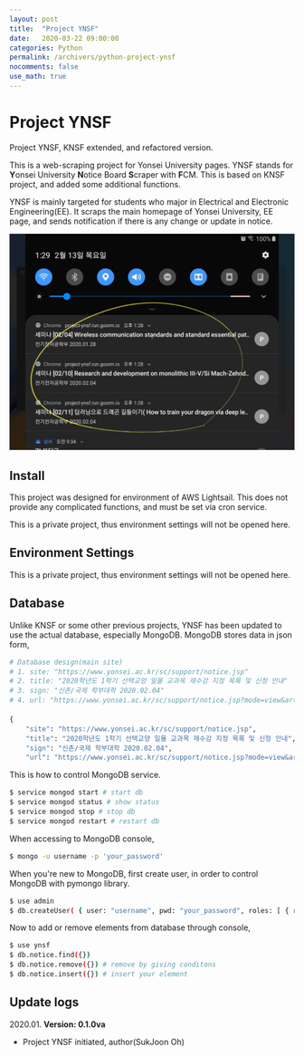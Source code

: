 ```yaml
---
layout: post
title:  "Project YNSF"
date:   2020-03-22 09:00:00
categories: Python
permalink: /archivers/python-project-ynsf
nocomments: false
use_math: true 
---
```


# Project YNSF

Project YNSF, KNSF extended, and refactored version.

This is a web-scraping project for Yonsei University pages. YNSF stands for **Y**onsei University **N**otice Board **S**craper with **F**CM. This is based on KNSF project, and added some additional functions.

YNSF is mainly targeted for students who major in Electrical and Electronic Engineering(EE). It scraps the main homepage of Yonsei University, EE page, and sends notification if there is any change or update in notice.

![demo](/assets/posts/2020-03-22-project-ynsf/ynsf_screenshot.jpg)

<!--more-->

## Install

This project was designed for environment of AWS Lightsail. This does not provide any complicated functions, and must be set via cron service.

This is a private project, thus environment settings will not be opened here.


## Environment Settings

This is a private project, thus environment settings will not be opened here.


## Database

Unlike KNSF or some other previous projects, YNSF has been updated to use the actual database, especially MongoDB. MongoDB stores data in json form, 

```python
# Database design(main site)
# 1. site: "https://www.yonsei.ac.kr/sc/support/notice.jsp"
# 2. title: "2020학년도 1학기 선택교양 일몰 교과목 재수강 지정 목록 및 신청 안내"
# 3. sign: "신촌/국제 학부대학 2020.02.04"
# 4. url: "https://www.yonsei.ac.kr/sc/support/notice.jsp?mode=view&article_no=181932&board_wrapper=%2Fsc%2Fsupport%2Fnotice.jsp&pager.offset=0&board_no=15"

{
    "site": "https://www.yonsei.ac.kr/sc/support/notice.jsp", 
    "title": "2020학년도 1학기 선택교양 일몰 교과목 재수강 지정 목록 및 신청 안내", 
    "sign": "신촌/국제 학부대학 2020.02.04", 
    "url": "https://www.yonsei.ac.kr/sc/support/notice.jsp?mode=view&article_no=181932&board_wrapper=%2Fsc%2Fsupport%2Fnotice.jsp&pager.offset=0&board_no=15"}

```

This is how to control MongoDB service.

```bash
$ service mongod start # start db
$ service mongod status # show status
$ service mongod stop # stop db
$ service mongod restart # restart db
```

When accessing to MongoDB console, 

```bash
$ mongo -u username -p 'your_password'
```

When you're new to MongoDB, first create user, in order to control MongoDB with pymongo library.

```bash
$ use admin
$ db.createUser( { user: "username", pwd: "your_password", roles: [ { role: "userAdminAnyDatabase", db: "admin" } ] })
```

Now to add or remove elements from database through console, 

```bash
$ use ynsf
$ db.notice.find({})
$ db.notice.remove({}) # remove by giving conditons
$ db.notice.insert({}) # insert your element

```


## Update logs

2020.01. <b>Version: 0.1.0va</b>
- Project YNSF initiated, author(SukJoon Oh)
